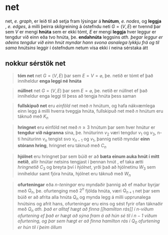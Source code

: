 # net
net, *e. graph*, er leið til að setja fram lýsingar á **hnútum**, *e. nodes*, og **leggja** , *e. edges*, á milli þeirra
skilgreining á óstefndu neti $G = (V,E)$ er tvennd þar sem $V$ er mengi **hnúta** sem er ekki tómt, $E$ er mengi **leggja**
hver leggur er tengdur við einn eða tvo hnúta, þe. **endahnúta** leggsins 
*ath. þegar leggur er aðeins tengdur við einn hnút myndar hann svona asnalega lykkju frá og til sama hnútsins*
leggir í óstefndum netum vísa ekki í neina sérstaka átt

## nokkur sérstök net
> **tóm net**
> net $G=(V,E)$ þar sem $E=V=\varnothing$, þe. netið er tómt ef það inniheldur **enga leggi né hnúta**

> **núllnet**
> net $G=(V,E)$ þar sem $E=\varnothing$, þe. netið er núllnet ef það inniheldur enga leggi til þess að tengja hnúta þess saman

>**fullskipuð net**
>eru *einföld* net með $n$ hnútum, og hafa nákvæmlega einn legg á milli hverra tveggja hnúta, fullskipuð net með $n$ hnútum eru táknuð með $K_n$

>**hringnet**
>eru einföld net með $n\ge 3$ hnútum þar sem hver hnútur er **tengdur við nágranna** sína, þe. hnúturinn $v_2$ væri tengdur $v_1$ og $v_3$, n-ti hnúturinn $v_n$ tengist  svo $v_{n-1}$ og $v_1$, þannig netið myndar **einn stórann hring**, hringnet eru táknuð með $C_n$

>**hjólnet** 
>eru hringnet þar sem búið er að **bæta einum auka hnút í mitt netið**, allir hnútar netsins tengjast í þennan hnút , ef taka ætti *hringnetið* $C_3$ og breyta því í *hjólnet*, yrði það að hjólnetinu $W_3$ sem inniheldur samt fjóra hnúta, hjólnet eru táknuð með $W_n$

>**ofurteningar**
>eða *n-teningar* eru myndaðir þannig að ef maður byrjar með $Q_n$, þe. ofurtenging með $2^n$ fjölda hnúta, væri $Q_{n+1}$ net þar sem búið er að afrita alla hnúta $Q_n$ og mynda legg á milli upprunalega hnútsins og afrit hans, ofurteningar eru eins og sést fyrir ofan táknaðir með $Q_n$
>*ath. það er alltaf hægt að finna [[hamilton rás]] í n-víðum ofurtening ef það er hægt að sýna fram á að hún sé til í $n-1$ víðum ofurtening, og þar sem hægt er að finna hamilton rás í $Q_0$ ofurtening er hún til í þeim öllum*